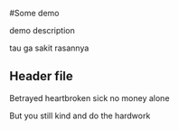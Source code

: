 #Some demo

demo description

tau ga sakit rasannya

## Header file

Betrayed heartbroken sick no money alone

But you still kind and do the hardwork